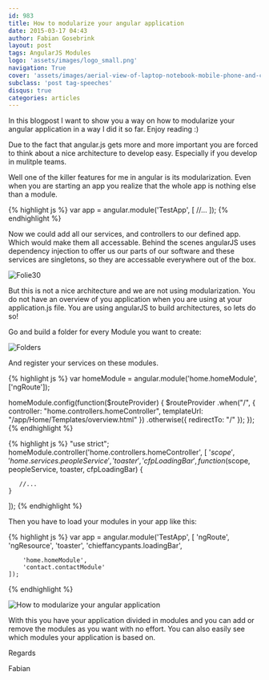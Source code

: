 ```yaml
---
id: 983
title: How to modularize your angular application
date: 2015-03-17 04:43
author: Fabian Gosebrink
layout: post
tags: AngularJS Modules
logo: 'assets/images/logo_small.png'
navigation: True
cover: 'assets/images/aerial-view-of-laptop-notebook-mobile-phone-and-coffee-cup-on-wooden-table.jpg'
subclass: 'post tag-speeches'
disqus: true
categories: articles
---
```


In this blogpost I want to show you a way on how to modularize your angular application in a way I did it so far. Enjoy reading :)

Due to the fact that angular.js gets more and more important you are forced to think about a nice architecture to develop easy. Especially if you develop in mulitple teams.

Well one of the killer features for me in angular is its modularization. Even when you are starting an app you realize that the whole app is nothing else than a module.

{% highlight js %}
var app = angular.module('TestApp',
    [
       //...
    ]);
{% endhighlight %}

Now we could add all our services, and controllers to our defined app. Which would make them all accessable. Behind the scenes angularJS uses dependency injection to offer us our parts of our software and these services are singletons, so they are accessable everywhere out of the box.

![Folie30](http://offering.solutions/wp-content/uploads/2015/02/Folie30.jpg)

But this is not a nice architecture and we are not using modularization. You do not have an overview of you application when you are using at your application.js file. You are using angularJS to build architectures, so lets do so!

Go and build a folder for every Module you want to create:

![Folders](http://offering.solutions/wp-content/uploads/2015/02/Folders.png)

And register your services on these modules.

{% highlight js %}
var homeModule = angular.module('home.homeModule', ['ngRoute']);

homeModule.config(function($routeProvider) {
    $routeProvider
        .when("/", {
            controller: "home.controllers.homeController",
            templateUrl: "/app/Home/Templates/overview.html"
        })
        .otherwise({ redirectTo: "/" });
});
{% endhighlight %}

{% highlight js %}
"use strict";
homeModule.controller('home.controllers.homeController', [
    '$scope', 'home.services.peopleService', 'toaster', 'cfpLoadingBar',
    function ($scope, peopleService, toaster, cfpLoadingBar) {

       //...
    }
]);
{% endhighlight %}

Then you have to load your modules in your app like this:

{% highlight js %}
var app = angular.module('TestApp',
    [
        'ngRoute',
        'ngResource',
        'toaster',
        'chieffancypants.loadingBar',

        'home.homeModule',
        'contact.contactModule'
    ]);
{% endhighlight %}


![How to modularize your angular application](http://offering.solutions/wp-content/uploads/2015/02/Folie31.jpg)

With this you have your application divided in modules and you can add or remove the modules as you want with no effort. You can also easily see which modules your application is based on.

Regards

Fabian
